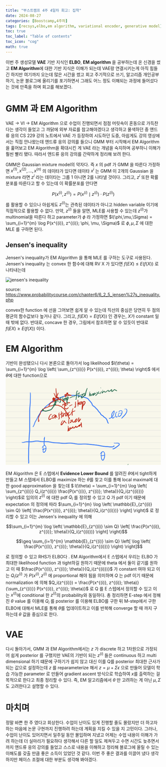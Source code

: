 ```yaml
---
title: "부스트캠프 4주 4일차 회고: 집착"
date: 2024-08-27
categories: [Boostcamp,4주차]
tags: [recsys,elbo,em algorithm, variational encoder, generative model]
toc: true
toc_label: "Table of contents"
toc_icon: "cog"
math: true
---
```


이번 주 생성모델 **VAE** 기반 지식인 **ELBO**, **EM algorithm** 을 공부하는데 온 신경을 썼고 **EM Algorithm**에 대한 기반 지식은 이해가 되는데 VAE랑 연결시키는게 아직 힘들긴 하지만 
여기까지 오는데 많은 시간을 썼고 회고 주기적으로 쓰기, 알고리즘 개인공부하기, 논문 블로그에 올리기를 포기하면서 그래도 어느 정도 이해되는 과정에 들어섰다는 것에 만족을 하며 회고를 해보겠다.

# GMM 과 EM Algorithm

VAE -> VI -> EM Algorithm 으로 수업이 진행되면서 점점 머릿속이 혼동으로 가득찬다는 생각이 들었고 그 까닭에 외부 자료를 참고해야겠다고 생각하고 물색하던 중 
앤드류 응의 CS 229 강의 노트에서 VAE 가 등장하여 시도하던 도중, 아쉽게도 강의 영상에서는 직접 안나왔는데 앤드류 응의 강의를 들으니 GMM 부터 시작해서 EM Algorithm을 훑어보고
EM Algorithm을 확대시킨 게 VAE 라는 개념을 숙지하며 공부하니 이해가 훨씬 빨리 됐다. 따라서 앤드류 응의 강의를 간략하게 정리해 보려 한다.

GMM은 Gaussian mixture model의 약자다. 즉 $x$ 의 pdf 가 GMM 을 따른다 가정하면 $x^{(1)} , x^{(2)}, ... , x^{(n)}$ 의 데이타가 있다면 데이타 $x^{i}$ 는 GMM 이 
2개의 Gaussian 을 mixture 라면 $z^{i}$ 라는 데이타는 그룹 1 아니면 2를 나타낼 것이다. 그리고, $z^{i}$ 또한 확률분포를 따른다고 할 수 있는데 이 확률분포를 안다면

$$P(x^{(i)}, z^{(i)}) = P(x^{(i)} \mid z^{(i)}) \cdot P(z^{(i)})$$

를 활용할 수 있으나 아쉽게도 $z^{(i)}$는 관측된 데이타가 아니고 hidden variable 이기에 직접적으로 활용할 수 없다. 만약, $z^{(i)}$ 들을 알면, MLE를 사용할 수 있는데 
$z^{(i)}$가 multinomial을 따른다 하고 parameter가 $\phi$ 라 가정하면 $l(\phi,\mu,\Sigma) = \sum_{i=1}^{m} \log P(x^{(i)}, z^{(i)}; \phi, \mu, \Sigma)$ 로 
$\phi, \mu, \Sigma$ 에 대한 MLE 를 구하면 된다. 

## Jensen's inequality

Jensen's inequality가 EM Algorithm 을 통해 MLE 를 구하는 도구로 사용된다. Jensen's inequality 는 convex 한 함수에 대해 RV X 가 있다면 $f(EX) \leq E(f(X))$ 로 나타내는데

![jensen's inequality](https://www.probabilitycourse.com/images/chapter6/Convex_b.png)

source: https://www.probabilitycourse.com/chapter6/6_2_5_jensen%27s_inequality.php

convex한 function 에 선을 그어보면 쉽게 알 수 있는데 직선의 중심은 당연히 두 점의 평균의 함수값보다 높거나 같다. 그리고, $f(EX) = E(f(X))$ 인 경우는, $X$가 constant 일 때 밖에 없다.
반대로, concave 한 경우, 그림에서 참조하면 알 수 있듯이 반대로  $f(EX) \geq E(f(X))$ 이다.

# EM Algorithm

기반이 완성됐으니 다시 본론으로 돌아가서 log likelihood $l(\theta) = \sum_{i=1}^{m} \log \left( \sum_{z^{(i)}} P(x^{(i)}, z^{(i)}; \theta) \right)$ 에서 $\theta$에
대한 function으로
![em_algorithm](assets/em_algorithm.png) 

EM Algorithm 은 E 스텝에서 **Evidence Lower Bound** 를 알려진 $\theta$에서 tight하게 만들고 M 스텝에서 ELBO를 maximize 하는 $\theta$를 찾고 이를 통해 local maxima에 대한
good approximation 을 찾는데 $ l(\theta) = \sum_{i=1}^{m} \log \left( \sum_{z^{(i)}} Q_i(z^{(i)}) \frac{P(x^{(i)}, z^{(i)}; \theta)}{Q_i(z^{(i)})} \right)$로
임의의 $z^{(i)}$ 에 대한 pdf $Q_i$ 를 정의할 수 있고 $Q$ 가 pdf 이기 때문에 expectation 의 정의에 따라 $\sum_{i=1}^{m} \log \left( \mathbb{E}_{z^{(i)} \sim Q} \left[ \frac{P(x^{(i)}, z^{(i)}; \theta)}{Q_i(z^{(i)})} \right] \right)$
로 정리할 수 있고 이는 Jensen's inequality 에 의해 

$$\sum_{i=1}^{m} \log \left( \mathbb{E}_{z^{(i)} \sim Q} \left[ \frac{P(x^{(i)}, z^{(i)}; \theta)}{Q_i(z^{(i)})} \right] \right)$$

$$\geq \sum_{i=1}^{m} \mathbb{E}_{z^{(i)} \sim Q} \left[ \log \left( \frac{P(x^{(i)}, z^{(i)}; \theta)}{Q_i(z^{(i)})} \right) \right]$$

로 정의할 수 있고 RHS가 ELBO다 . EM Algorithm에서 E 스텝에서 우리는 ELBO 가 최대한 likelihood function 과 tight하길 원하기 때문에 theta 에서 둘이 같기를 원하고 이 때 $\frac{P(x^{(i)}, z^{(i)}; \theta)}{Q_i(z^{(i)})}$
가 constant 여야 되고 이는 $Q_i(z^{(i)}$ 가 $P(x^{(i)}, z^{(i)}$ 에 proportional 해야 됨을 의미하며 $Q$ 는 pdf 이기 때문에 normalization 에 의해 $Q_i(z^{(i)}) = \frac{P(x^{(i)}, z^{(i)}; \theta)}{\sum_{z^{(i)}} P(x^{(i)}, z^{(i)}; \theta)}$
로 Q 를 E 스텝에서 정의할 수 있고 이는 $x^{(i)}$에 conditional 한 $z^{(i)}$의 probability와 동일하다. 총 정리하면 E-step 에서 정해진 $\theta$ value 를 이용해 $Q_i$ 를 posterior 를 이용해 ELBO를 구한 뒤 M-step에서 구한 ELBO에 대해서 MLE를 통해 $\theta$를 업데이트하고
이를 반복해 converge 할 때 까지 구하는데 $\theta$ 값을 중심으로 한다. 

 # VAE

 다시 돌아가서, GMM 과 EM Algorithm에서는 $z$ 가 discrete 하고 1차원으로 가정되어 쉽게 posterior 를 구했지만 VAE의 기반이 되는 $z^(i)$ 들은 continuous 하고 multi dimensional 하기 떄문에 구하기가 쉽지 않고 대신 이를 Q를 posterior 최대한 근사가 되는 값으로 설정하는데
$z$ 를 reparameterize 해서 $z = \mu + \Sigma\epsilon$ 으로 만들어 모델이 학습 가능한 parameter 로 만들어 gradient ascent 방식으로 학습하여 $x$를 출력하는 걸 목적으로 한다고 최종 정리할 수 있다. 즉, EM 알고리즘에서 $\theta$ 만 고려하는 게 아닌 $\mu, \Sigma$ 도 고려한다고
설명할 수 있다.

# 마치며

정말 바쁜 한 주 였다고 회상한다. 수업이 난이도 있게 진행할 줄도 몰랐지만 더 하고자 하는 마음에 논문 구현까지 진행하려 하는데 계획을 지킬 수 있을 지 고민이다. 그러나, 수업이 난이도 있어지면서 일주일 동안 몰입하며 지냈고 어제는 수업 내용이 이해가 가려 하는데 더 실마리가 필요하다 생각해서 다른 할 일도 제쳐두고
수면 시간도 늦추면서까지 앤드류 응의 강의를 들었고 스스로 내용을 이해하고 정리해 블로그에 올릴 수 있는 이해도를 갖출 만큼 좋은 소득이 있었던 것 같다. 이번 주 좋은 결과를 이끌어 냈다 생각하지만 페이스 조절에 대한 부분도 생각해 봐야겠다.


